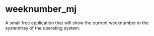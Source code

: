 # weeknumber_mj
A small free application that will show the current weeknumber in the systemtray of the operating system.
